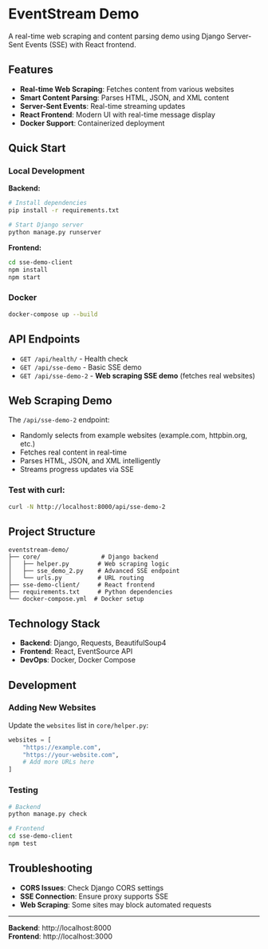 # EventStream Demo

A real-time web scraping and content parsing demo using Django Server-Sent Events (SSE) with React frontend.

## Features

- **Real-time Web Scraping**: Fetches content from various websites
- **Smart Content Parsing**: Parses HTML, JSON, and XML content
- **Server-Sent Events**: Real-time streaming updates
- **React Frontend**: Modern UI with real-time message display
- **Docker Support**: Containerized deployment

## Quick Start

### Local Development

**Backend:**
```bash
# Install dependencies
pip install -r requirements.txt

# Start Django server
python manage.py runserver
```

**Frontend:**
```bash
cd sse-demo-client
npm install
npm start
```

### Docker
```bash
docker-compose up --build
```

## API Endpoints

- `GET /api/health/` - Health check
- `GET /api/sse-demo` - Basic SSE demo
- `GET /api/sse-demo-2` - **Web scraping SSE demo** (fetches real websites)

## Web Scraping Demo

The `/api/sse-demo-2` endpoint:
- Randomly selects from example websites (example.com, httpbin.org, etc.)
- Fetches real content in real-time
- Parses HTML, JSON, and XML intelligently
- Streams progress updates via SSE

### Test with curl:
```bash
curl -N http://localhost:8000/api/sse-demo-2
```

## Project Structure

```
eventstream-demo/
├── core/                 # Django backend
│   ├── helper.py        # Web scraping logic
│   ├── sse_demo_2.py    # Advanced SSE endpoint
│   └── urls.py          # URL routing
├── sse-demo-client/     # React frontend
├── requirements.txt     # Python dependencies
└── docker-compose.yml  # Docker setup
```

## Technology Stack

- **Backend**: Django, Requests, BeautifulSoup4
- **Frontend**: React, EventSource API
- **DevOps**: Docker, Docker Compose

## Development

### Adding New Websites
Update the `websites` list in `core/helper.py`:

```python
websites = [
    "https://example.com",
    "https://your-website.com",
    # Add more URLs here
]
```

### Testing
```bash
# Backend
python manage.py check

# Frontend
cd sse-demo-client
npm test
```

## Troubleshooting

- **CORS Issues**: Check Django CORS settings
- **SSE Connection**: Ensure proxy supports SSE
- **Web Scraping**: Some sites may block automated requests

---

**Backend**: http://localhost:8000  
**Frontend**: http://localhost:3000 